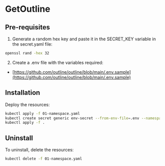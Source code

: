 # GetOutline

## Pre-requisites

1. Generate a random hex key and paste it in the SECRET_KEY variable in the secret.yaml file:
```bash
openssl rand -hex 32
```

2. Create a .env file with the variables required: 
- [https://github.com/outline/outline/blob/main/.env.sample](https://github.com/outline/outline/blob/main/.env.sample)


## Installation

Deploy the resources:
```bash
kubectl apply -f 01-namespace.yaml
kubectl create secret generic env-secret --from-env-file=.env --namespace=getoutline
kubectl apply -f .
```

## Uninstall

To uninstall, delete the resources:
```bash
kubectl delete -f 01-namespace.yaml
```